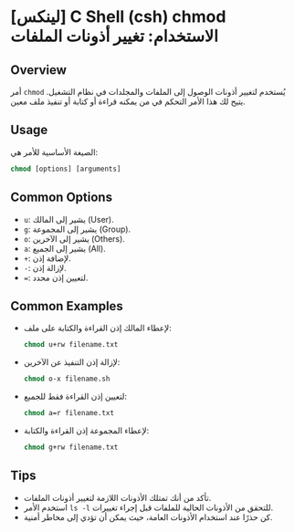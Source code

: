 # [لينكس] C Shell (csh) chmod الاستخدام: تغيير أذونات الملفات

## Overview
أمر `chmod` يُستخدم لتغيير أذونات الوصول إلى الملفات والمجلدات في نظام التشغيل. يتيح لك هذا الأمر التحكم في من يمكنه قراءة أو كتابة أو تنفيذ ملف معين.

## Usage
الصيغة الأساسية للأمر هي:

```csh
chmod [options] [arguments]
```

## Common Options
- `u`: يشير إلى المالك (User).
- `g`: يشير إلى المجموعة (Group).
- `o`: يشير إلى الآخرين (Others).
- `a`: يشير إلى الجميع (All).
- `+`: لإضافة إذن.
- `-`: لإزالة إذن.
- `=`: لتعيين إذن محدد.

## Common Examples
- لإعطاء المالك إذن القراءة والكتابة على ملف:
  ```csh
  chmod u+rw filename.txt
  ```

- لإزالة إذن التنفيذ عن الآخرين:
  ```csh
  chmod o-x filename.sh
  ```

- لتعيين إذن القراءة فقط للجميع:
  ```csh
  chmod a=r filename.txt
  ```

- لإعطاء المجموعة إذن القراءة والكتابة:
  ```csh
  chmod g+rw filename.txt
  ```

## Tips
- تأكد من أنك تمتلك الأذونات اللازمة لتغيير أذونات الملفات.
- استخدم الأمر `ls -l` للتحقق من الأذونات الحالية للملفات قبل إجراء تغييرات.
- كن حذرًا عند استخدام الأذونات العامة، حيث يمكن أن تؤدي إلى مخاطر أمنية.